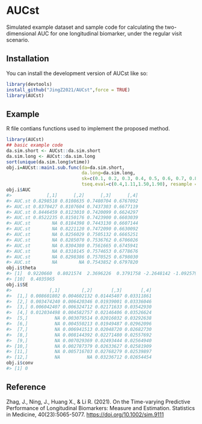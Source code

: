 
# AUCst

<!-- badges: start -->
<!-- badges: end -->

Simulated example dataset and sample code for calculating the two-dimensional AUC for one longitudinal biomarker, under the regular visit scenario.

## Installation

You can install the development version of AUCst like so:

``` r
library(devtools)
install_github("JingZ2021/AUCst",force = TRUE)
library(AUCst)
```

## Example

R file contians functions used to implement the proposed method.

``` r
library(AUCst)
## basic example code
da.sim.short <- AUCst::da.sim.short
da.sim.long <- AUCst::da.sim.long
sort(unique(da.sim.long$vtime))  
obj.i=AUCst::main1.sub.func(da=da.sim.short, 
                            da.long=da.sim.long,
                            sk=c(0.1, 0.2, 0.3, 0.4, 0.5, 0.6, 0.7, 0.8, 0.9, 1, 1.1, 1.2), 
                            tseq.eval=c(0.4,1.11,1.50,1.90), resample =1, nsap=3)
obj.i$AUC          
#>             [,1]      [,2]      [,3]      [,4]
#> AUC.st 0.8298518 0.8108635 0.7480704 0.6767092
#> AUC.st 0.8370427 0.8107604 0.7437303 0.6677119
#> AUC.st 0.8446459 0.8123010 0.7420099 0.6624297
#> AUC.st 0.8522235 0.8150176 0.7423900 0.6603039
#> AUC.st        NA 0.8184398 0.7443130 0.6607144
#> AUC.st        NA 0.8221120 0.7472090 0.6630092
#> AUC.st        NA 0.8256029 0.7505132 0.6665251
#> AUC.st        NA 0.8285070 0.7536762 0.6706026
#> AUC.st        NA 0.8304380 0.7561665 0.6745941
#> AUC.st        NA 0.8310145 0.7574653 0.6778676
#> AUC.st        NA 0.8298386 0.7570525 0.6798030
#> AUC.st        NA        NA 0.7543852 0.6797820
obj.i$theta
#> [1]  0.9220660  0.8021574  2.3696226  0.3791758 -2.2648142 -1.0925795  0.5177396 -0.4832387  0.1538552
#> [10]  0.4035965
obj.i$SE
#>              [,1]        [,2]       [,3]       [,4]
#>  [1,] 0.008601802 0.004602132 0.01445407 0.03311861
#>  [2,] 0.003474240 0.006420346 0.01939001 0.03336046
#>  [3,] 0.006042407 0.006324712 0.02171633 0.03542930
#>  [4,] 0.012034498 0.004582757 0.02146406 0.03526624
#>  [5,]          NA 0.003079514 0.02016032 0.03292638
#>  [6,]          NA 0.004550213 0.01949487 0.02962096
#>  [7,]          NA 0.006941513 0.02048720 0.02682730
#>  [8,]          NA 0.008144392 0.02271480 0.02557692
#>  [9,]          NA 0.007029369 0.02493444 0.02564940
#> [10,]          NA 0.002787379 0.02633627 0.02581909
#> [11,]          NA 0.005716703 0.02768279 0.02539897
#> [12,]          NA          NA 0.03236712 0.02654454
obj.i$conv
#> [1] 0
```

## Reference

Zhag, J., Ning, J., Huang X., & Li R. (2021). On the Time-varying Predictive Performance of Longitudinal Biomarkers: Measure and Estimation. Statistics in Medicine,
40(23):5065-5077. <https://doi.org/10.1002/sim.9111>
